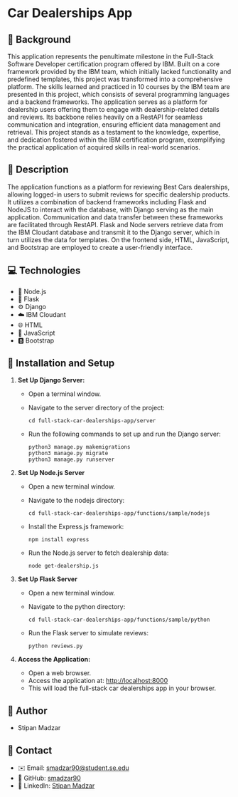 # Car Dealerships App


## 📝  Background

This application represents the penultimate milestone in the Full-Stack Software Developer certification program offered by IBM. Built on a core framework provided by the IBM team, which initially lacked functionality and predefined templates, this project was transformed into a comprehensive platform. The skills learned and practiced in 10 courses by the IBM team are presented in this project, which consists of several programming languages and a backend frameworks. The application serves as a platform for dealership users offering them to engage with dealership-related details and reviews. Its backbone relies heavily on a RestAPI for seamless communication and integration, ensuring efficient data management and retrieval. This project stands as a testament to the knowledge, expertise, and dedication fostered within the IBM certification program, exemplifying the practical application of acquired skills in real-world scenarios.


## 📖  Description 

The application functions as a platform for reviewing Best Cars dealerships, allowing logged-in users to submit reviews for specific dealership products. It utilizes a combination of backend frameworks including Flask and NodeJS to interact with the database, with Django serving as the main application. Communication and data transfer between these frameworks are facilitated through RestAPI. Flask and Node servers retrieve data from the IBM Cloudant database and transmit it to the Django server, which in turn utilizes the data for templates. On the frontend side, HTML, JavaScript, and Bootstrap are employed to create a user-friendly interface.


## 💻  Technologies

- 🚀 Node.js
- 🐍 Flask
- ⚙️ Django
- ☁️ IBM Cloudant
- 🌐 HTML
- 🚀 JavaScript
- 🅱️ Bootstrap


## 🔧  Installation and Setup

1. **Set Up Django Server:**
    - Open a terminal window.
    - Navigate to the server directory of the project:
      
        ```
        cd full-stack-car-dealerships-app/server
        ```
    - Run the following commands to set up and run the Django server:
      
        ```
        python3 manage.py makemigrations
        python3 manage.py migrate
        python3 manage.py runserver
        ```

2. **Set Up Node.js Server**
    - Open a new terminal window.
    - Navigate to the nodejs directory:
      
        ```
        cd full-stack-car-dealerships-app/functions/sample/nodejs
        ```
    - Install the Express.js framework:
      
        ```
        npm install express
        ```
    - Run the Node.js server to fetch dealership data:
      
        ```
        node get-dealership.js
        ```
        
3. **Set Up Flask Server**
    - Open a new terminal window.
    - Navigate to the python directory:
      
        ```
        cd full-stack-car-dealerships-app/functions/sample/python
        ```
    - Run the Flask server to simulate reviews:
      
        ```
        python reviews.py
        ```

4. **Access the Application:**
    - Open a web browser.
    - Access the application at: [http://localhost:8000](http://localhost:8000)
    - This will load the full-stack car dealerships app in your browser.


## 👤 Author
- Stipan Madzar


## 📧  Contact
- ✉️ Email: [smadzar90@student.se.edu](mailto:smadzar90@student.se.edu)
- 🐙 GitHub: [smadzar90](https://github.com/smadzar90)
- 💼 LinkedIn: [Stipan Madzar](https://www.linkedin.com/in/stipan-madzar-b6b857225/)





  




